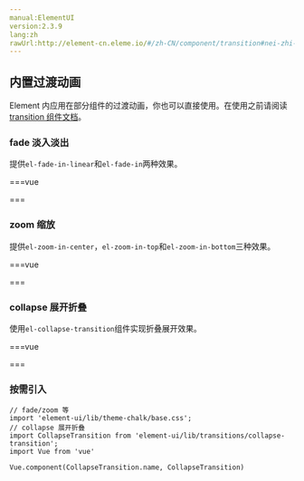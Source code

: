 ```yaml
---
manual:ElementUI
version:2.3.9
lang:zh
rawUrl:http://element-cn.eleme.io/#/zh-CN/component/transition#nei-zhi-guo-du-dong-hua
---
```



## 内置过渡动画<a name="nei-zhi-guo-du-dong-hua"></a>


Element 内应用在部分组件的过渡动画，你也可以直接使用。在使用之前请阅读[transition 组件文档](%1792 "")。


### fade 淡入淡出<a name="fade-dan-ru-dan-chu"></a>


提供`el-fade-in-linear`和`el-fade-in`两种效果。


===vue
<template>
  <div>
    <el-button @click="show = !show">Click Me</el-button>

    <div style="display: flex; margin-top: 20px; height: 100px;">
      <transition name="el-fade-in-linear">
        <div v-show="show" class="transition-box">.el-fade-in-linear</div>
      </transition>
      <transition name="el-fade-in">
        <div v-show="show" class="transition-box">.el-fade-in</div>
      </transition>
    </div>
  </div>
</template>

<script>
    export default {
    data: () => ({
      show: true
    })
  }
</script>

<style>
  .transition-box {
    margin-bottom: 10px;
    width: 200px;
    height: 100px;
    border-radius: 4px;
    background-color: #409EFF;
    text-align: center;
    color: #fff;
    padding: 40px 20px;
    box-sizing: border-box;
    margin-right: 20px;
  }
</style>
===




### zoom 缩放<a name="zoom-suo-fang"></a>


提供`el-zoom-in-center`，`el-zoom-in-top`和`el-zoom-in-bottom`三种效果。


===vue
<template>
  <div>
    <el-button @click="show2 = !show2">Click Me</el-button>

    <div style="display: flex; margin-top: 20px; height: 100px;">
      <transition name="el-zoom-in-center">
        <div v-show="show2" class="transition-box">.el-zoom-in-center</div>
      </transition>

      <transition name="el-zoom-in-top">
        <div v-show="show2" class="transition-box">.el-zoom-in-top</div>
      </transition>

      <transition name="el-zoom-in-bottom">
        <div v-show="show2" class="transition-box">.el-zoom-in-bottom</div>
      </transition>
    </div>
  </div>
</template>

<script>
    export default {
    data: () => ({
      show2: true
    })
  }
</script>

<style>
  .transition-box {
    margin-bottom: 10px;
    width: 200px;
    height: 100px;
    border-radius: 4px;
    background-color: #409EFF;
    text-align: center;
    color: #fff;
    padding: 40px 20px;
    box-sizing: border-box;
    margin-right: 20px;
  }
</style>
===




### collapse 展开折叠<a name="collapse-zhan-kai-zhe-die"></a>


使用`el-collapse-transition`组件实现折叠展开效果。

===vue
<template>
  <div>
    <el-button @click="show3 = !show3">Click Me</el-button>

    <div style="margin-top: 20px; height: 200px;">
      <el-collapse-transition>
        <div v-show="show3">
          <div class="transition-box">el-collapse-transition</div>
          <div class="transition-box">el-collapse-transition</div>
        </div>
      </el-collapse-transition>
    </div>
  </div>
</template>

<script>
    export default {
    data: () => ({
      show3: true
    })
  }
</script>

<style>
  .transition-box {
    margin-bottom: 10px;
    width: 200px;
    height: 100px;
    border-radius: 4px;
    background-color: #409EFF;
    text-align: center;
    color: #fff;
    padding: 40px 20px;
    box-sizing: border-box;
    margin-right: 20px;
  }
</style>
===




### 按需引入<a name="an-xu-yin-ru"></a>

```
// fade/zoom 等
import 'element-ui/lib/theme-chalk/base.css';
// collapse 展开折叠
import CollapseTransition from 'element-ui/lib/transitions/collapse-transition';
import Vue from 'vue'

Vue.component(CollapseTransition.name, CollapseTransition)

```

